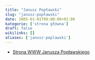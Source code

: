 ```yaml
---
title: "Janusz Popławski"
slug: "janusz-popławski"
date: 2005-01-01T00:00:00+01:00
kategorie: ['strona główna']
draft: false
wikilinks: []
aliases: ['janusz-poplawski']
---
```

  - [Strona WWW Janusza
    Popławskiego](http://www.poplawski.com.pl/index_poplawski.html)

